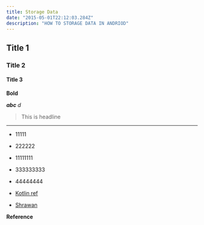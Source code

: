 ```yaml
---
title: Storage Data
date: "2015-05-01T22:12:03.284Z"
description: "HOW TO STORAGE DATA IN ANDRIOD"
---
```



## Title 1

### Title 2

#### Title 3


**Bold**

***abc***
*d*

> This is headline

-----

- 11111
- 222222
- 11111111
- 333333333
- 44444444


- [Kotlin ref](../kotlin-fundamentals)
- [Shrawan](https://www.codewithshrawan.com)


**Reference**